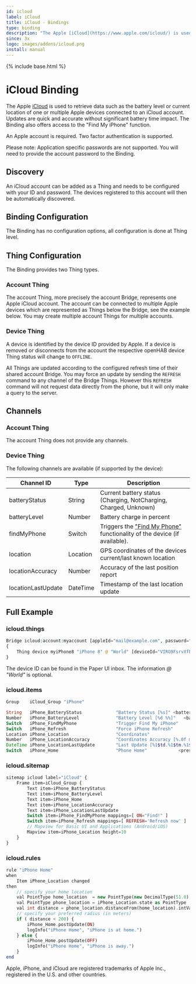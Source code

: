 ```yaml
---
id: icloud
label: iCloud
title: iCloud - Bindings
type: binding
description: "The Apple [iCloud](https://www.apple.com/icloud/) is used to retrieve data such as the battery level or current location of one or multiple Apple devices connected to an iCloud account."
since: 3x
logo: images/addons/icloud.png
install: manual
---
```


<!-- Attention authors: Do not edit directly. Please add your changes to the appropriate source repository -->

{% include base.html %}

# iCloud Binding

The Apple [iCloud](https://www.apple.com/icloud/) is used to retrieve data such as the battery level or current location of one or multiple Apple devices connected to an iCloud account.
Updates are quick and accurate without significant battery time impact.
The Binding also offers access to the "Find My iPhone" function.

An Apple account is required.
Two factor authentication is supported.

Please note: Application specific passwords are not supported.
You will need to provide the account password to the Binding.

## Discovery

An iCloud account can be added as a Thing and needs to be configured with your ID and password.
The devices registered to this account will then be automatically discovered.

## Binding Configuration

The Binding has no configuration options, all configuration is done at Thing level.

## Thing Configuration

The Binding provides two Thing types.

### Account Thing

The account Thing, more precisely the account Bridge, represents one Apple iCloud account.
The account can be connected to multiple Apple devices which are represented as Things below the Bridge, see the example below.
You may create multiple account Things for multiple accounts.

### Device Thing

A device is identified by the device ID provided by Apple.
If a device is removed or disconnects from the account the respective openHAB device Thing status will change to `OFFLINE`.

All Things are updated according to the configured refresh time of their shared account Bridge.
You may force an update by sending the `REFRESH` command to any channel of the Bridge Things.
However this `REFRESH` command will not request data directly from the phone, but it will only make a query to the server.

## Channels

### Account Thing

The account Thing does not provide any channels.

### Device Thing

The following channels are available (if supported by the device):

| Channel ID         | Type     | Description                                                                                                                                 |
|--------------------|----------|---------------------------------------------------------------------------------------------------------------------------------------------|
| batteryStatus      | String   | Current battery status (Charging, NotCharging, Charged, Unknown)                                                                            |
| batteryLevel       | Number   | Battery charge in percent                                                                                                                         |
| findMyPhone        | Switch   | Triggers the ["Find My Phone"](https://support.apple.com/explore/find-my-iphone-ipad-mac-watch) functionality of the device (if available). |
| location           | Location | GPS coordinates of the devices current/last known location                                                                                  |
| locationAccuracy   | Number   | Accuracy of the last position report                                                                                                        |
| locationLastUpdate | DateTime | Timestamp of the last location update                                                                                                       |

## Full Example

### icloud.things

```php
Bridge icloud:account:myaccount [appleId="mail@example.com", password="secure", refreshTimeInMinutes=5]
{
    Thing device myiPhone8 "iPhone 8" @ "World" [deviceId="VIRG9FsrvXfE90ewVBA1H5swtwEQePdXVjHq3Si6pdJY2Cjro8QlreHYVGSUzuWV"]
}
```

The device ID can be found in the Paper UI inbox.
The information *@ "World"* is optional.

### icloud.items

```php
Group    iCloud_Group "iPhone"

String   iPhone_BatteryStatus             "Battery Status [%s]" <battery> (iCloud_Group) {channel="icloud:device:myaccount:myiPhone8:batteryStatus"}
Number   iPhone_BatteryLevel              "Battery Level [%d %%]"   <battery> (iCloud_Group) {channel="icloud:device:myaccount:myiPhone8:batteryLevel"}
Switch   iPhone_FindMyPhone               "Trigger Find My iPhone"           (iCloud_Group) {channel="icloud:device:myaccount:myiPhone8:findMyPhone", autoupdate="false"}
Switch   iPhone_Refresh                   "Force iPhone Refresh"             (iCloud_Group) {channel="icloud:device:myaccount:myiPhone8:location", autoupdate="false"}
Location iPhone_Location                  "Coordinates"                      (iCloud_Group) {channel="icloud:device:myaccount:myiPhone8:location"}
Number   iPhone_LocationAccuracy          "Coordinates Accuracy [%.0f m]"    (iCloud_Group) {channel="icloud:device:myaccount:myiPhone8:locationAccuracy"}
DateTime iPhone_LocationLastUpdate        "Last Update [%1$td.%1$tm.%1$tY, %1$tH:%1$tM]" <time> (iCloud_Group) {channel="icloud:device:myaccount:myiPhone8:locationLastUpdate"}
Switch   iPhone_Home                      "Phone Home"            <presence> (iCloud_Group)
```

### icloud.sitemap

```php
sitemap icloud label="iCloud" {
    Frame item=iCloud_Group {
        Text item=iPhone_BatteryStatus
        Text item=iPhone_BatteryLevel
        Text item=iPhone_Home
        Text item=iPhone_LocationAccuracy
        Text item=iPhone_LocationLastUpdate
        Switch item=iPhone_FindMyPhone mappings=[ ON="Find!" ]
        Switch item=iPhone_Refresh mappings=[ REFRESH='Refresh now' ]
        // Mapview for Basic UI and Applications (Android/iOS)
        Mapview item=iPhone_Location height=10
    }
}
```

### icloud.rules

```php
rule "iPhone Home"
when
    Item iPhone_Location changed
then
    // specify your home location
    val PointType home_location  = new PointType(new DecimalType(51.0), new DecimalType(4.0))
    val PointType phone_location = iPhone_Location.state as PointType
    val int distance = phone_location.distanceFrom(home_location).intValue()
    // specify your preferred radius (in meters)
    if ( distance < 200) {
        iPhone_Home.postUpdate(ON)
        logInfo("iPhone Home", "iPhone is at home.")
    } else {
        iPhone_Home.postUpdate(OFF)
        logInfo("iPhone Home", "iPhone is away.")
    }
end
```

Apple, iPhone, and iCloud are registered trademarks of Apple Inc., registered in the U.S. and other countries.

